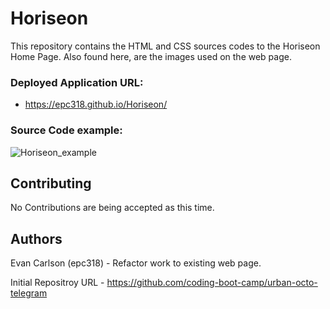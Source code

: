 # Horiseon


This repository contains the HTML and CSS sources codes to the Horiseon Home Page. Also found here, are the images used on the web page.

### Deployed Application URL:
* https://epc318.github.io/Horiseon/

### Source Code example:
![Horiseon_example](https://user-images.githubusercontent.com/91582797/137652432-72aff2ec-2643-44d0-9990-2403590d1584.PNG)


## Contributing

No Contributions are being accepted as this time.

## Authors

Evan Carlson (epc318) - Refactor work to existing web page.

Initial Repositroy URL - https://github.com/coding-boot-camp/urban-octo-telegram
